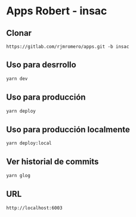 # Apps Robert - insac

## Clonar

`https://gitlab.com/rjmromero/apps.git -b insac`

## Uso para desrrollo
```bash
yarn dev
```

## Uso para producción
```bash
yarn deploy
```

## Uso para producción localmente
```bash
yarn deploy:local
```

## Ver historial de commits
```bash
yarn glog
```

## URL
```bash
http://localhost:6003
```
